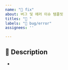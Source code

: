 ```yaml
---
name: "🐛 fix"
about: 버그 및 에러 이슈 템플릿
titles: "🐛 "
labels: "🐛 bug/error"
assignees: ''

---
```


## 📌 Description

-
